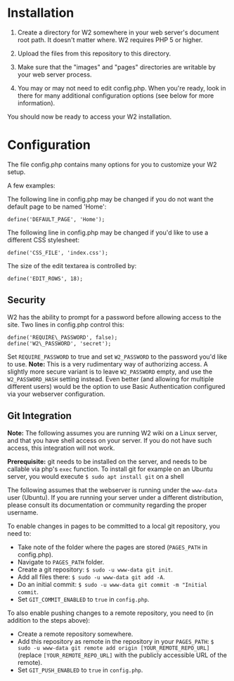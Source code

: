 # Installation

1. Create a directory for W2 somewhere in your web server's document
   root path. It doesn't matter where. W2 requires PHP 5 or higher.
   
2. Upload the files from this repository to this directory.

3. Make sure that the "images" and "pages" directories are writable by your
   web server process.
   
4. You may or may not need to edit config.php. When you're ready, look in
   there for many additional configuration options
   (see below for more information).

You should now be ready to access your W2 installation.


# Configuration

The file config.php contains many options for you to customize your W2 setup.

A few examples:

The following line in config.php may be changed if you do not want the 
default page to be named 'Home':
```
define('DEFAULT_PAGE', 'Home');
```

The following line in config.php may be changed if you'd like to use a
different CSS stylesheet:
```
define('CSS_FILE', 'index.css');
```

The size of the edit textarea is controlled by:
```
define('EDIT_ROWS', 18);
```

## Security

W2 has the ability to prompt for a password before allowing access to the
site.  Two lines in config.php control this:
```
define('REQUIRE\_PASSWORD', false);
define('W2\_PASSWORD', 'secret');
```

Set `REQUIRE_PASSWORD` to true and set `W2_PASSWORD` to the password you'd like
to use.
**Note:** This is a very rudimentary way of authorizing access. A slightly more
secure variant is to leave `W2_PASSWORD` empty, and use the `W2_PASSWORD_HASH`
setting instead. Even better (and allowing for multiple different users) would
be the option to use Basic Authentication configured via your webserver
configuration.

## Git Integration

**Note:** The following assumes you are running W2 wiki on a Linux server, and
that you have shell access on your server. If you do not have such access,
this integration will not work.

**Prerequisite:** git needs to be installed on the server, and needs to be
callable via php's `exec` function.
To install git for example on an Ubuntu server, you would execute
`$ sudo apt install git` on a shell

The following assumes that the webserver is running under the `www-data`
user (Ubuntu). If you are running your server under a different distribution,
please consult its documentation or community regarding the proper username.

To enable changes in pages to be committed to a local git repository, you need to:

- Take note of the folder where the pages are stored (`PAGES_PATH` in config.php).
- Navigate to `PAGES_PATH` folder.
- Create a git repository: `$ sudo -u www-data git init`.
- Add all files there: `$ sudo -u www-data git add -A`.
- Do an initial commit: `$ sudo -u www-data git commit -m "Initial commit`.
- Set `GIT_COMMIT_ENABLED` to `true` in `config.php`.

To also enable pushing changes to a remote repository, you need to (in addition
to the steps above):

- Create a remote repository somewhere.
- Add this repository as remote in the repository in your `PAGES_PATH`:
  `$ sudo -u www-data git remote add origin [YOUR_REMOTE_REPO_URL]`
  (replace `[YOUR_REMOTE_REPO_URL]` with the publicly accessible URL of the remote).
- Set `GIT_PUSH_ENABLED` to `true` in `config.php`.

